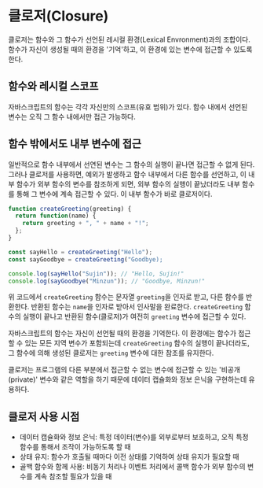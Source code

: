 # 클로저(Closure)

클로저는 함수와 그 함수가 선언된 레시컬 환경(Lexical Envronment)과의 조합이다. 함수가 자신이 생성될 때의 환경을 '기억'하고, 이 환경에 있는 변수에 접근할 수 있도록 한다.

## 함수와 레시컬 스코프

자바스크립트의 함수는 각각 자신만의 스코프(유효 범위)가 있다. 함수 내에서 선언된 변수는 오직 그 함수 내에서만 접근 가능하다.

## 함수 밖에서도 내부 변수에 접근

일반적으로 함수 내부에서 선연된 변수는 그 함수의 실행이 끝나면 접근할 수 없게 된다. 그러나 클로저를 사용하면, 예외가 발생하고 함수 내부에서 다른 함수를 선언하고, 이 내부 함수가 외부 함수의 변수를 참조하게 되면, 외부 함수의 실행이 끝났더라도 내부 함수를 통해 그 변수에 계속 접근할 수 있다. 이 내부 함수가 바로 클로저이다.

````javascript
function createGreeting(greeting) {
  return function(name) {
    return greeting + ", " + name + "!";
  };
}

const sayHello = createGreeting("Hello");
const sayGoodbye = createGreeting("Goodbye);

console.log(sayHello("Sujin")); // "Hello, Sujin!"
console.log(sayGoodbye("Minzun")); // "Goodbye, Minzun!"
````

위 코드에서 `createGreeting` 함수는 문자열 `greeting`을 인자로 받고, 다른 함수를 반환한다. 반환된 함수는 `name`을 인자로 받아서 인사말을 완료한다. `createGreeting` 함수의 실행이 끝나고 반환된 함수(클로저)가 여전히 `greeting` 변수에 접근할 수 있다.

자바스크립트의 함수는 자신이 선언될 때의 환경을 기억한다. 이 환경에는 함수가 접근할 수 있는 모든 지역 변수가 포함되는데 `createGreeting` 함수의 실행이 끝나더라도, 그 함수에 의해 생성된 클로저는 `greeting` 변수에 대한 참조를 유지한다. 

클로저는 프로그램의 다른 부분에서 접근할 수 없는 변수에 접근할 수 있는 '비공개(private)' 변수와 같은 역할을 하기 때문에 데이터 캡슐화와 정보 은닉을 구현하는데 유용하다. 

## 클로저 사용 시점

- 데이터 캡슐화와 정보 은닉: 특정 데이터(변수)를 외부로부터 보호하고, 오직 특정 함수를 통해서 조작이 가능하도록 할 때
- 상태 유지: 함수가 호출될 때마다 이전 상태를 기억하여 상태 유지가 필요할 때
- 골백 함수와 함께 사용: 비동기 처리나 이벤트 처리에서 콜백 함수가 외부 함수의 변수를 계속 참조할 필요가 있을 때